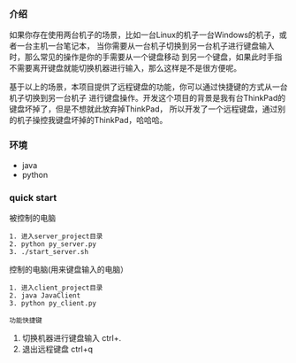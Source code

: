 ### 介绍

如果你存在使用两台机子的场景，比如一台Linux的机子一台Windows的机子，或者一台主机一台笔记本，
当你需要从一台机子切换到另一台机子进行键盘输入时，那么常见的操作是你的手需要从一个键盘移动
到另一个键盘，如果此时手指不需要离开键盘就能切换机器进行输入，那么这样是不是很方便呢。

基于以上的场景，本项目提供了远程键盘的功能，你可以通过快捷键的方式从一台机子切换到另一台机子
进行键盘操作。开发这个项目的背景是我有台ThinkPad的键盘坏掉了，但是不想就此放弃掉ThinkPad，
所以开发了一个远程键盘，通过别的机子操控我键盘坏掉的ThinkPad，哈哈哈。

### 环境

* java
* python

### quick start

被控制的电脑
```
1. 进入server_project目录
2. python py_server.py
3. ./start_server.sh 
```

控制的电脑(用来键盘输入的电脑）
```
1. 进入client_project目录
2. java JavaClient
3. python py_client.py

功能快捷键
```
1. 切换机器进行键盘输入 ctrl+.
2. 退出远程键盘  ctrl+q
```
